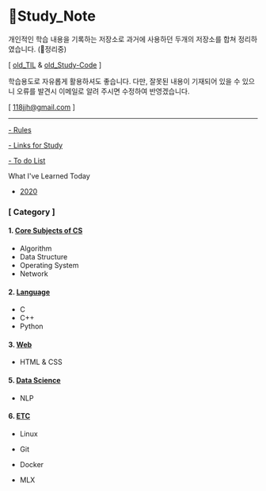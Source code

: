 # 📖Study_Note

개인적인 학습 내용을 기록하는 저장소로 과거에 사용하던 두개의 저장소를 합쳐 정리하였습니다. (🔨정리중)

[ [old_TIL](https://github.com/batboy118/old_TIL) & [old_Study-Code](https://github.com/batboy118/old_Study-Code) ]

학습용도로 자유롭게 활용하셔도 좋습니다. 다만, 잘못된 내용이 기재되어 있을 수 있으니 오류를 발견시 이메일로 알려 주시면 수정하여 반영겠습니다.

[ 118jjh@gmail.com ]

---

[- Rules](rules.md)

[-  Links for Study](LinksForStudy.md)

[- To do List](ToDo.md)

What I've Learned Today

- [2020](WIL_2020.md)

### [ Category ]

#### 1. [Core Subjects of CS](CS/README.md)

- Algorithm
- Data Structure
- Operating System
- Network


#### 2. [Language](Language/README.md)

- C
- C++
- Python

#### 3. [Web](Web/README.md)

- HTML & CSS

#### 5. [Data Science](Data_science/README.md)

- NLP

#### 6. [ETC](ETC/README.md)

- Linux

- Git
- Docker
- MLX

